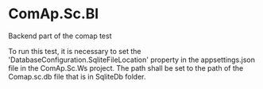 # ComAp.Sc.Bl
 Backend part of the comap test

To run this test, it is necessary to set the 'DatabaseConfiguration.SqliteFileLocation' property in the appsettings.json file in the ComAp.Sc.Ws project.
The path shall be set to the path of the Comap.sc.db file that is in SqliteDb folder.
